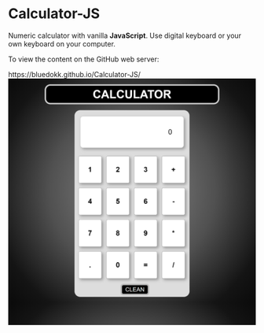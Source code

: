 <h1>Calculator-JS</h1> 
<p>Numeric calculator with vanilla <b>JavaScript</b>. Use digital keyboard or your own keyboard on your computer.</p> 

<p>To view the content on the GitHub web server:</p>
https://bluedokk.github.io/Calculator-JS/ 

<img src="screenshot.png" alt="Calculator">

